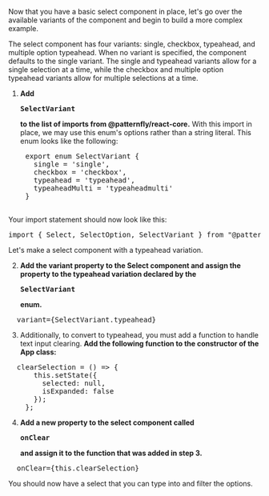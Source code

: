 Now that you have a basic select component in place, let's go over the available variants of the component and begin to build a more complex example.

The select component has four variants: single, checkbox, typeahead, and multiple option typeahead. When no variant is specified, the component defaults to the single variant. The single and typeahead variants allow for a single selection at a time, while the checkbox and multiple option typeahead variants allow for multiple selections at a time.

1) **Add <pre>SelectVariant</pre> to the list of imports from @patternfly/react-core.** With this import in place, we may use this enum's options rather than a string literal. This enum looks like the following:
  <pre>
    export enum SelectVariant {
      single = 'single',
      checkbox = 'checkbox',
      typeahead = 'typeahead',
      typeaheadMulti = 'typeaheadmulti'
    }
  </pre>

Your import statement should now look like this:
<pre>import { Select, SelectOption, SelectVariant } from "@patternfly/react-core";</pre>

Let's make a select component with a typeahead variation.

2) **Add the variant property to the Select component and assign the property to the typeahead variation declared by the <pre>SelectVariant</pre> enum.**

<pre class="file" data-target="clipboard">
  variant={SelectVariant.typeahead}
</pre>

3) Additionally, to convert to typeahead, you must add a function to handle text input clearing. **Add the following function to the constructor of the App class:**

<pre class="file" data-target="clipboard">
  clearSelection = () => {
      this.setState({
        selected: null,
        isExpanded: false
      });
    };
</pre>

4) **Add a new property to the select component called <pre>onClear</pre> and assign it to the function that was added in step 3.**

<pre class="file" data-target="clipboard">
  onClear={this.clearSelection}
</pre>

You should now have a select that you can type into and filter the options.
